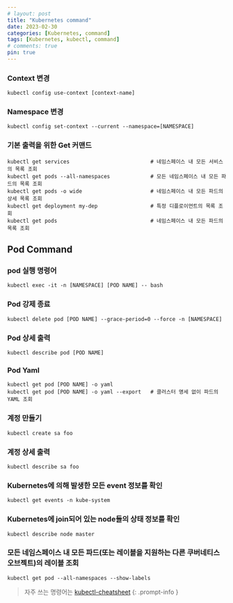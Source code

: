 ```yaml
---
# layout: post
title: "Kubernetes command"
date: 2023-02-30
categories: [Kubernetes, command]
tags: [Kubernetes, kubectl, command]
# comments: true
pin: true
---
```


### Context 변경
```
kubectl config use-context [context-name]
```


### Namespace 변경
```
kubectl config set-context --current --namespace=[NAMESPACE]
```

### 기본 출력을 위한 Get 커맨드
```
kubectl get services                          # 네임스페이스 내 모든 서비스의 목록 조회
kubectl get pods --all-namespaces             # 모든 네임스페이스 내 모든 파드의 목록 조회
kubectl get pods -o wide                      # 네임스페이스 내 모든 파드의 상세 목록 조회
kubectl get deployment my-dep                 # 특정 디플로이먼트의 목록 조회
kubectl get pods                              # 네임스페이스 내 모든 파드의 목록 조회

```


## Pod Command
### pod 실행 명령어
```
kubectl exec -it -n [NAMESPACE] [POD NAME] -- bash
```

### Pod 강제 종료
```
kubectl delete pod [POD NAME] --grace-period=0 --force -n [NAMESPACE]
```

### Pod 상세 출력
```
kubectl describe pod [POD NAME]
```
### Pod Yaml
```
kubectl get pod [POD NAME] -o yaml
kubectl get pod [POD NAME] -o yaml --export   # 클러스터 명세 없이 파드의 YAML 조회
```





### 계정 만들기
```
kubectl create sa foo
```

### 계정 상세 출력
```
kubectl describe sa foo
```





### Kubernetes에 의해 발생한 모든 event 정보를 확인
```
kubectl get events -n kube-system
```

### Kubernetes에 join되어 있는 node들의 상태 정보를 확인
```
kubectl describe node master
```

### 모든 네임스페이스 내 모든 파드(또는 레이블을 지원하는 다른 쿠버네티스 오브젝트)의 레이블 조회
```
kubectl get pod --all-namespaces --show-labels
```

> 자주 쓰는 명령어는 [kubectl-cheatsheet](https://kubernetes.io/docs/reference/kubectl/cheatsheet/)
{: .prompt-info }
